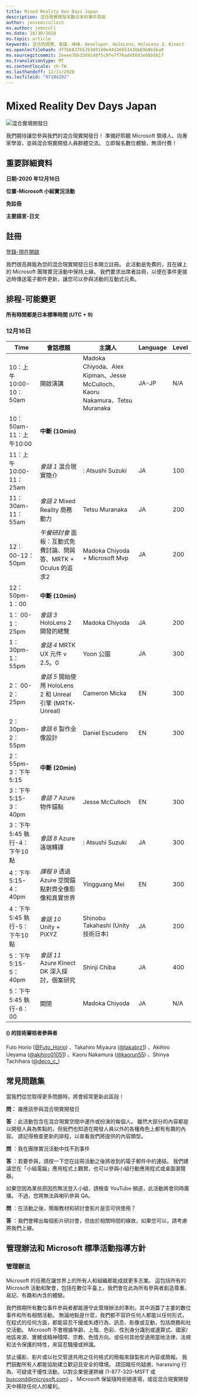 ```yaml
---
title: Mixed Reality Dev Days Japan
description: 混合現實開發天數日本的事件頁面
author: jessemcculloch
ms.author: jemccull
ms.date: 10/30/2020
ms.topic: article
keywords: 混合的現實、會議、峰峰、developer、HoloLens、HoloLens 2、Kinect
ms.openlocfilehash: df7b6837653b309189e44d36853430b89b8b56a9
ms.sourcegitcommit: 2eeee7bb1589148f5c9fe7f76ade58d3e08b5817
ms.translationtype: MT
ms.contentlocale: zh-TW
ms.lasthandoff: 12/11/2020
ms.locfileid: "97104202"
---
```

# <a name="mixed-reality-dev-days-japan"></a>Mixed Reality Dev Days Japan

![混合實境開發日](images/MRDD/MRDevDaysJapanBanner.png)

我們期待讓您參與我們的混合現實開發日！ 準備好聆聽 Microsoft 領導人、向專家學習，並與混合現實開發人員群體交流。 立即報名數位體驗，無須付費！

## <a name="important-details"></a>重要詳細資料

**日期-2020 年12月16日**

**位置-Microsoft 小組實況活動**

**免註冊**

**主要語言-日文**

## <a name="registration"></a>註冊

[登錄-現在開啟](https://mixedrealityprod.microsoftcrmportals.com/event/sessions?id=MR_Dev_Days_Japan864059683)

我們很高興能為您的混合現實開發日日本開立註冊。  此活動是免費的，且在線上的 Microsoft 團隊實況活動中保持上線。  我們要求出席者註冊，以便在事件更接近時傳送電子郵件更新，讓您可以參與活動的互動式元素。

## <a name="schedule---subject-to-change"></a>排程-可能變更

**所有時間都是日本標準時間 (UTC + 9)** 



### <a name="december-16th"></a>12月16日
|**Time**|**會話標題**|**主講人**|**Language**|**Level**|
|---------|---------|---------|---------|---------|
|10：上午 10:00-10：50am|開啟演講|Madoka Chiyoda、Alex Kipman、Jesse McCulloch、Kaoru Nakamura、Tetsu Muranaka|JA-JP|N/A|
|10： 50am-11：上午10:00|**中斷 (10min)**||||
|11：上午 10:00-11：25am|*會話 1* 混合現實簡介|: Atsushi Suzuki|JA|100|
|11： 30am-11：55am|*會話 2* Mixed Reality 商務動力|Tetsu Muranaka|JA|200|
|12： 00-12：50pm|*午餐研討會* 面板：互動式免費討論、問與答、MRTK + Oculus 的追求2|Madoka Chiyoda + Microsoft Mvp|JA|200|
|12： 50pm-1：00|**中斷 (10min)**||||
|1： 00-1：25pm|*會話 3* HoloLens 2 開發的總覽|Madoka Chiyoda|JA|200|
|1： 30pm-1：55pm|*會話 4* MRTK UX 元件 v 2.5。0|Yoon 公園|JA|300|
|2： 00-2：25pm|*會話 5* 開始使用 HoloLens 2 和 Unreal 引擎 (MRTK-Unreal) |Cameron Micka|EN|300|
|2： 30pm-2：55pm|*會話 6* 製作全像設計|Daniel Escudero|EN|300|
|2： 55pm-3：下午5:15|**中斷 (20min)**||||
|3：下午 5:15-3：40pm|*會話 7* Azure 物件錨點|Jesse McCulloch|EN|300|
|3：下午5:45 執行-4：下午10點|*會話 8* Azure 遠端轉譯|: Atsushi Suzuki|JA|300|
|4：下午 5:15-4：40pm|*課程 9* 透過 Azure 空間錨點對齊全像影像和真實世界|Yingguang Mei|EN|300|
|4：下午5:45 執行-5：下午10點|*會話 10* Unity + PiXYZ|Shinobu Takahashi (Unity 技術日本) |JA|200|
|5：下午 5:15-5：40pm|*會話 11* Azure Kinect DK 深入探討，個案研究|Shinji Chiba|JA|400|
|5：下午5:45 執行-6：00|關閉|Madoka Chiyoda|JA|N/A|

#### <a name="contributors-technical-reviewers-for-the-subtitles"></a> () 的技術審核者參與者

Futo Horio ([@Futo_Horio](https://twitter.com/Futo_Horio)) 、Takahiro Miyaura ([@takabrz1](https://twitter.com/takabrz1)) 、Akihiro Ueyama ([@akihiro01051](https://twitter.com/akihiro01051)) 、Kaoru Nakamura ([@kaorun55](https://twitter.com/kaorun55)) 、Shinya Tachihara ([@deco_c_](https://twitter.com/deco_c_)) 

## <a name="frequently-asked-questions"></a>常見問題集
當我們從您取得更多問題時，將會經常更新此區段！

**問：** 誰應該參與混合現實開發日

**答** ：此活動包含在混合現實空間中運作或扮演的每個人。 雖然大部分的內容都是以開發人員為焦點的，但我們也知道在開發人員以外的各種角色上都有有趣的內容。 請記得檢查更新的排程，以查看我們將提供的內容類型。  

**問** ：我在團隊實況活動中找不到事件

**答** ：若要參與，請按一下您在註冊活動之後將收到的電子郵件中的連結。 我們建議您在「小組電腦」應用程式上觀賞，也可以參與小組行動應用程式或桌面瀏覽器。

如果您因為某些原因而無法登入小組，請檢查 YouTube 頻道，此活動將會同時廣播。 不過，您將無法與喇叭參與 QA。

**問** ：在活動之後，簡報教材和研討會影片是否可供使用？

**答** ：我們會釋出每個影片研討會，但由於相關時間的緣故，如果您可以，請考慮將我們上線。

<!--  
**Q** -  
**A** -  
  
**Q** -  
**A** -  
  
**Q** -  
**A** -  
-->

## <a name="code-of-conduct-and-microsoft-standard-event-guidelines"></a>管理辦法和 Microsoft 標準活動指導方針

### <a name="code-of-conduct"></a>管理辦法 

Microsoft 的任務在讓世界上的所有人和組織都能成就更多志業。 這包括所有的 Microsoft 活動和聚會，包括在數位平臺上，我們會在此為所有參與者創造尊重、易記、有趣和內含的體驗。

我們預期所有數位事件參與者都能遵守此管理辦法的準則，其中涵蓋了主要的數位事件和所有相關活動。 無論地點是什麼，我們都不容許任何人都能以任何形式，在程式的任何方面，都能容忍干擾或失禮行為、訊息、影像或互動，包括商務和社交活動。 Microsoft 不會根據年齡、上階、色彩、性別身分識別或運算式、國家/地區來源、實體或精神殘障、宗教、色情方向，或任何其他受適用當地法律、法規和法令保護的特性，來容忍騷擾或辨識。  

禁止攝影、影片或以社交管道共用之任何格式的簡報來錄製影片內容或簡報。 我們鼓勵所有人都能協助建立歡迎且安全的環境。 請回報任何疑慮、harassing 行為、可疑或干擾性活動，以對企業營運熱線 (1-877-320-MSFT 或 [buscond@microsoft.com](mailto:buscond@microsoft.com)) 。 Microsoft 保留隨時拒絕進場，或從混合現實開發天中移除任何人的權利。 
